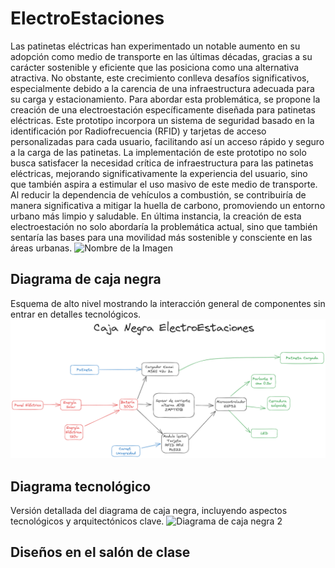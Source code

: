 # ElectroEstaciones
Las patinetas eléctricas han experimentado un notable aumento en su adopción como medio de transporte en las últimas décadas, gracias a su carácter sostenible y eficiente que las posiciona como una alternativa atractiva. No obstante, este crecimiento conlleva desafíos significativos, especialmente debido a la carencia de una infraestructura adecuada para su carga y estacionamiento. Para abordar esta problemática, se propone la creación de una electroestación específicamente diseñada para patinetas eléctricas. Este prototipo incorpora un sistema de seguridad basado en la identificación por Radiofrecuencia (RFID) y tarjetas de acceso personalizadas para cada usuario, facilitando así un acceso rápido y seguro a la carga de las patinetas. La implementación de este prototipo no solo busca satisfacer la necesidad crítica de infraestructura para las patinetas eléctricas, mejorando significativamente la experiencia del usuario, sino que también aspira a estimular el uso masivo de este medio de transporte. Al reducir la dependencia de vehículos a combustión, se contribuiría de manera significativa a mitigar la huella de carbono, promoviendo un entorno urbano más limpio y saludable. En última instancia, la creación de esta electroestación no solo abordaría la problemática actual, sino que también sentaría las bases para una movilidad más sostenible y consciente en las áreas urbanas.
![Nombre de la Imagen](POSTERELECTROESTACIONES_ZAMBRANO_ORDUZ_COJO.jpg)


## **Diagrama de caja negra**
Esquema de alto nivel mostrando la interacción general de componentes sin entrar en detalles tecnológicos.
![Diagrama de caja negra](DiagramadeCajaNegra.png)

## **Diagrama tecnológico**
Versión detallada del diagrama de caja negra, incluyendo aspectos tecnológicos y arquitectónicos clave.
![Diagrama de caja negra 2](DiagramaTecnológico2.png)

## **Diseños en el salón de clase**
